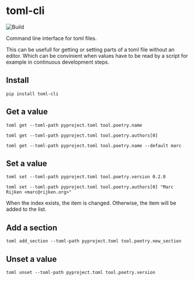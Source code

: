 # toml-cli

![Build](https://github.com/mrijken/toml-cli/workflows/CI/badge.svg)

Command line interface for toml files.

This can be usefull for getting or setting parts of a toml file without an editor.
Which can be convinient when values have to be read by a script for example in
continuous development steps.

## Install

`pip install toml-cli`

## Get a value

`toml get --toml-path pyproject.toml tool.poetry.name`

`toml get --toml-path pyproject.toml tool.poetry.authors[0]`

`toml get --toml-path pyproject.toml tool.poetry.name --default marc`

## Set a value

`toml set --toml-path pyproject.toml tool.poetry.version 0.2.0`

`toml set --toml-path pyproject.toml tool.poetry.authors[0] "Marc Rijken <marc@rijken.org>"`

When the index exists, the item is changed.  Otherwise, the item will be added to the list.

## Add a section

`toml add_section --toml-path pyproject.toml tool.poetry.new_section`

## Unset a value

`toml unset --toml-path pyproject.toml tool.poetry.version`
